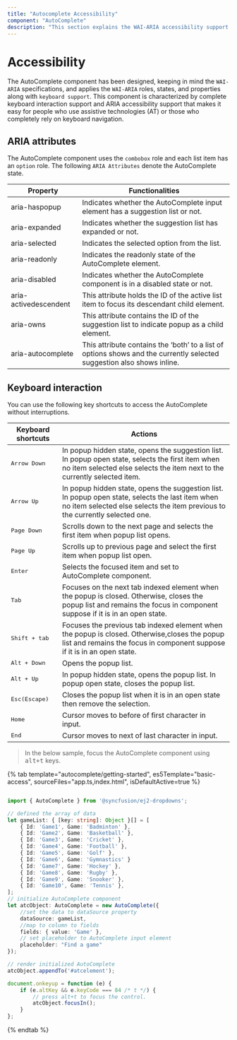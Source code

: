```yaml
---
title: "Autocomplete Accessibility"
component: "AutoComplete"
description: "This section explains the WAI-ARIA accessibility support of the Syncfusion JavaScript autocomplete control."
---
```


# Accessibility

The AutoComplete component has been designed, keeping in mind the `WAI-ARIA` specifications,
and applies the `WAI-ARIA` roles, states, and properties along with `keyboard support`. This component is characterized by complete keyboard interaction support and ARIA accessibility support that makes it easy for people who use assistive technologies (AT) or those who completely rely on keyboard navigation.

## ARIA attributes

The AutoComplete component uses the `combobox` role and each list item has an `option` role. The following
`ARIA Attributes` denote the AutoComplete state.

| **Property** | **Functionalities** |
| --- | --- |
| aria-haspopup | Indicates whether the AutoComplete input element has a suggestion list or not. |
| aria-expanded | Indicates whether the suggestion list has expanded or not. |
| aria-selected | Indicates the selected option from the list. |
| aria-readonly | Indicates the readonly state of the AutoComplete element. |
| aria-disabled | Indicates whether the AutoComplete component is in a disabled state or not.|
| aria-activedescendent | This attribute holds the ID of the active list item to focus its descendant child element. |
| aria-owns | This attribute contains the ID of the suggestion list to indicate popup as a child element. |
| aria-autocomplete | This attribute contains the ‘both’ to a list of options shows and the currently selected suggestion also shows inline. |

## Keyboard interaction

You can use the following key shortcuts to access the AutoComplete without interruptions.

| **Keyboard shortcuts** | **Actions** |
| --- | --- |
| <kbd>Arrow Down</kbd> | In popup hidden state, opens the suggestion list. In popup open state, selects the first item when no item selected else selects the item next to the currently selected item. |
| <kbd>Arrow Up</kbd> | In popup hidden state, opens the suggestion list. In popup open state, selects the last item when no item selected else selects the item previous to the currently selected one. |
| <kbd>Page Down</kbd> | Scrolls down to the next page and selects the first item when popup list opens. |
| <kbd>Page Up</kbd> | Scrolls up to previous page and select the first item when popup list open. |
| <kbd>Enter</kbd> | Selects the focused item and set to AutoComplete component. |
| <kbd>Tab</kbd> | Focuses on the next tab indexed element when the popup is closed. Otherwise, closes the popup list and remains the focus in component suppose if it is in an open state. |
| <kbd>Shift + tab </kbd> | Focuses the previous tab indexed element when the popup is closed.  Otherwise,closes the popup list and remains the focus in component suppose if it is in an open state. |
| <kbd>Alt + Down</kbd> | Opens the popup list. |
| <kbd>Alt + Up</kbd> | In popup hidden state, opens the popup list. In popup open state, closes the popup list. |
| <kbd>Esc(Escape)</kbd> | Closes the popup list when it is in an open state then remove the selection. |
| <kbd>Home</kbd> | Cursor moves to before of first character in input. |
| <kbd>End</kbd> | Cursor moves to next of last character in input. |

> In the below sample, focus the AutoComplete component using <kbd>alt+t</kbd> keys.

{% tab template="autocomplete/getting-started", es5Template="basic-access", sourceFiles="app.ts,index.html", isDefaultActive=true %}

```typescript

import { AutoComplete } from '@syncfusion/ej2-dropdowns';

// defined the array of data
let gameList: { [key: string]: Object }[] = [
    { Id: 'Game1', Game: 'Badminton' },
    { Id: 'Game2', Game: 'Basketball' },
    { Id: 'Game3', Game: 'Cricket' },
    { Id: 'Game4', Game: 'Football' },
    { Id: 'Game5', Game: 'Golf' },
    { Id: 'Game6', Game: 'Gymnastics' }
    { Id: 'Game7', Game: 'Hockey' },
    { Id: 'Game8', Game: 'Rugby' },
    { Id: 'Game9', Game: 'Snooker' },
    { Id: 'Game10', Game: 'Tennis' },
];
// initialize AutoComplete component
let atcObject: AutoComplete = new AutoComplete({
    //set the data to dataSource property
    dataSource: gameList,
    //map to column to fields
    fields: { value: 'Game' },
    // set placeholder to AutoComplete input element
    placeholder: "Find a game"
});

// render initialized AutoComplete
atcObject.appendTo('#atcelement');

document.onkeyup = function (e) {
    if (e.altKey && e.keyCode === 84 /* t */) {
        // press alt+t to focus the control.
        atcObject.focusIn();
    }
};
```

{% endtab %}